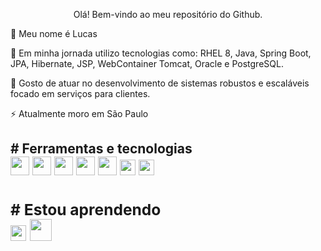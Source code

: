 <p align="center"> Olá! Bem-vindo ao meu repositório do Github.
          
<p>👋 Meu nome é Lucas

<p>🔭 Em minha jornada utilizo tecnologias como: RHEL 8, Java, Spring Boot, JPA, Hibernate, JSP, WebContainer Tomcat, Oracle e PostgreSQL.     
          
<p>🤔 Gosto de atuar no desenvolvimento de sistemas robustos e escaláveis focado em serviços para clientes.

<p>⚡ Atualmente moro em São Paulo
          
<h2># Ferramentas e tecnologias
<div style="display"flex;">          
<img style="width: 30px; height: 30px;" src="https://cdn.jsdelivr.net/gh/devicons/devicon/icons/redhat/redhat-original.svg" />          
<img style="width: 30px; height: 30px;" src="https://cdn.jsdelivr.net/gh/devicons/devicon/icons/debian/debian-original.svg" />
<img style="width: 30px; height: 30px;" src="https://cdn.jsdelivr.net/gh/devicons/devicon/icons/bash/bash-original.svg" />
<img style="width: 30px; height: 30px;" src="https://cdn.jsdelivr.net/gh/devicons/devicon/icons/git/git-original.svg" />          
<img style="width: 30px; height: 30px;" src="https://cdn.jsdelivr.net/gh/devicons/devicon/icons/java/java-original.svg" />
<img style="width: 25px; height: 25px;" src="https://cdn.jsdelivr.net/gh/devicons/devicon/icons/spring/spring-original.svg" />
<img style="width: 25px; height: 25px;" src="https://cdn.jsdelivr.net/gh/devicons/devicon/icons/postgresql/postgresql-original.svg" />
  
<div/>          

          
<h3># Estou aprendendo
<div display"flex">
<img style="width: 25px; height: 25px;" src="https://cdn.jsdelivr.net/gh/devicons/devicon@latest/icons/kotlin/kotlin-original.svg" />   
<img style="width: 35px; height: 35px;" src="https://cdn.jsdelivr.net/gh/devicons/devicon/icons/amazonwebservices/amazonwebservices-plain-wordmark.svg" />   

<div/>
<div/>
    
